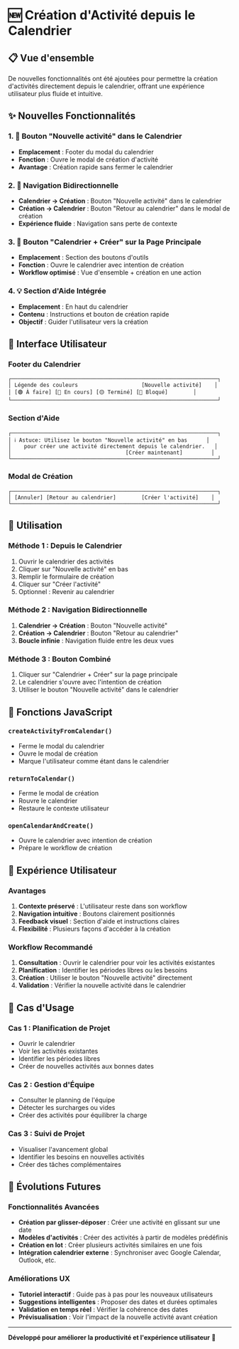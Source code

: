 # 🆕 Création d'Activité depuis le Calendrier

## 📋 Vue d'ensemble

De nouvelles fonctionnalités ont été ajoutées pour permettre la création d'activités directement depuis le calendrier, offrant une expérience utilisateur plus fluide et intuitive.

## ✨ Nouvelles Fonctionnalités

### 1. 🎯 Bouton "Nouvelle activité" dans le Calendrier

-   **Emplacement** : Footer du modal du calendrier
-   **Fonction** : Ouvre le modal de création d'activité
-   **Avantage** : Création rapide sans fermer le calendrier

### 2. 🔄 Navigation Bidirectionnelle

-   **Calendrier → Création** : Bouton "Nouvelle activité" dans le calendrier
-   **Création → Calendrier** : Bouton "Retour au calendrier" dans le modal de création
-   **Expérience fluide** : Navigation sans perte de contexte

### 3. 🚀 Bouton "Calendrier + Créer" sur la Page Principale

-   **Emplacement** : Section des boutons d'outils
-   **Fonction** : Ouvre le calendrier avec intention de création
-   **Workflow optimisé** : Vue d'ensemble + création en une action

### 4. 💡 Section d'Aide Intégrée

-   **Emplacement** : En haut du calendrier
-   **Contenu** : Instructions et bouton de création rapide
-   **Objectif** : Guider l'utilisateur vers la création

## 🎨 Interface Utilisateur

### Footer du Calendrier

```
┌─────────────────────────────────────────────────────────────────┐
│ Légende des couleurs                    [Nouvelle activité]    │
│ [🟢 À faire] [🔵 En cours] [🟡 Terminé] [🔴 Bloqué]        │
└─────────────────────────────────────────────────────────────────┘
```

### Section d'Aide

```
┌─────────────────────────────────────────────────────────────────┐
│ ℹ️ Astuce: Utilisez le bouton "Nouvelle activité" en bas      │
│    pour créer une activité directement depuis le calendrier.   │
│                                    [Créer maintenant]         │
└─────────────────────────────────────────────────────────────────┘
```

### Modal de Création

```
┌─────────────────────────────────────────────────────────────────┐
│ [Annuler] [Retour au calendrier]        [Créer l'activité]    │
└─────────────────────────────────────────────────────────────────┘
```

## 🚀 Utilisation

### Méthode 1 : Depuis le Calendrier

1. Ouvrir le calendrier des activités
2. Cliquer sur "Nouvelle activité" en bas
3. Remplir le formulaire de création
4. Cliquer sur "Créer l'activité"
5. Optionnel : Revenir au calendrier

### Méthode 2 : Navigation Bidirectionnelle

1. **Calendrier → Création** : Bouton "Nouvelle activité"
2. **Création → Calendrier** : Bouton "Retour au calendrier"
3. **Boucle infinie** : Navigation fluide entre les deux vues

### Méthode 3 : Bouton Combiné

1. Cliquer sur "Calendrier + Créer" sur la page principale
2. Le calendrier s'ouvre avec l'intention de création
3. Utiliser le bouton "Nouvelle activité" dans le calendrier

## 🔧 Fonctions JavaScript

### `createActivityFromCalendar()`

-   Ferme le modal du calendrier
-   Ouvre le modal de création
-   Marque l'utilisateur comme étant dans le calendrier

### `returnToCalendar()`

-   Ferme le modal de création
-   Rouvre le calendrier
-   Restaure le contexte utilisateur

### `openCalendarAndCreate()`

-   Ouvre le calendrier avec intention de création
-   Prépare le workflow de création

## 📱 Expérience Utilisateur

### Avantages

1. **Contexte préservé** : L'utilisateur reste dans son workflow
2. **Navigation intuitive** : Boutons clairement positionnés
3. **Feedback visuel** : Section d'aide et instructions claires
4. **Flexibilité** : Plusieurs façons d'accéder à la création

### Workflow Recommandé

1. **Consultation** : Ouvrir le calendrier pour voir les activités existantes
2. **Planification** : Identifier les périodes libres ou les besoins
3. **Création** : Utiliser le bouton "Nouvelle activité" directement
4. **Validation** : Vérifier la nouvelle activité dans le calendrier

## 🎯 Cas d'Usage

### Cas 1 : Planification de Projet

-   Ouvrir le calendrier
-   Voir les activités existantes
-   Identifier les périodes libres
-   Créer de nouvelles activités aux bonnes dates

### Cas 2 : Gestion d'Équipe

-   Consulter le planning de l'équipe
-   Détecter les surcharges ou vides
-   Créer des activités pour équilibrer la charge

### Cas 3 : Suivi de Projet

-   Visualiser l'avancement global
-   Identifier les besoins en nouvelles activités
-   Créer des tâches complémentaires

## 🔮 Évolutions Futures

### Fonctionnalités Avancées

-   **Création par glisser-déposer** : Créer une activité en glissant sur une date
-   **Modèles d'activités** : Créer des activités à partir de modèles prédéfinis
-   **Création en lot** : Créer plusieurs activités similaires en une fois
-   **Intégration calendrier externe** : Synchroniser avec Google Calendar, Outlook, etc.

### Améliorations UX

-   **Tutoriel interactif** : Guide pas à pas pour les nouveaux utilisateurs
-   **Suggestions intelligentes** : Proposer des dates et durées optimales
-   **Validation en temps réel** : Vérifier la cohérence des dates
-   **Prévisualisation** : Voir l'impact de la nouvelle activité avant création

---

**Développé pour améliorer la productivité et l'expérience utilisateur** 🚀




